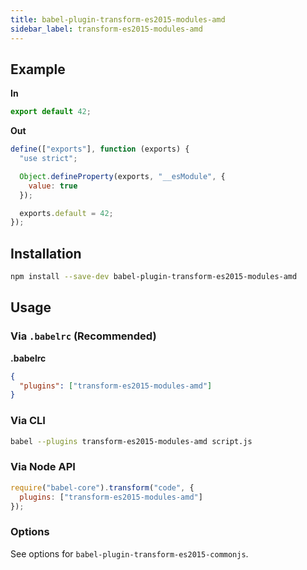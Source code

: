 ```yaml
---
title: babel-plugin-transform-es2015-modules-amd
sidebar_label: transform-es2015-modules-amd
---
```


## Example

**In**

```javascript
export default 42;
```

**Out**

```javascript
define(["exports"], function (exports) {
  "use strict";

  Object.defineProperty(exports, "__esModule", {
    value: true
  });

  exports.default = 42;
});
```

## Installation

```sh
npm install --save-dev babel-plugin-transform-es2015-modules-amd
```

## Usage

### Via `.babelrc` (Recommended)

**.babelrc**

```json
{
  "plugins": ["transform-es2015-modules-amd"]
}
```

### Via CLI

```sh
babel --plugins transform-es2015-modules-amd script.js
```

### Via Node API

```javascript
require("babel-core").transform("code", {
  plugins: ["transform-es2015-modules-amd"]
});
```

### Options

See options for `babel-plugin-transform-es2015-commonjs`.

